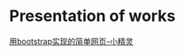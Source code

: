 Presentation of works
=====================

[用bootstrap实现的简单网页-小精灵](https://tabweng.github.io/Bootstrap_smallDemo/index.html)<br />
